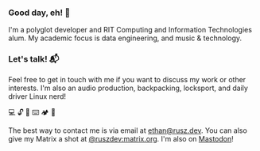 ### Good day, eh! 👋

I'm a polyglot developer and RIT Computing and Information Technologies alum. My academic focus is data engineering, and music & technology.

### Let's talk! 📬

Feel free to get in touch with me if you want to discuss my work or other interests. I'm also an audio production, backpacking, locksport, and daily driver Linux nerd!

💻 🔓 🎹 ⌨️ 🏕️ 🤿

The best way to contact me is via email at ethan@rusz.dev. You can also give my Matrix a shot at [@ruszdev:matrix.org](https://matrix.to/#/@ruszdev:matrix.org). I'm also on [Mastodon](https://infosec.exchange/@rusz)!
